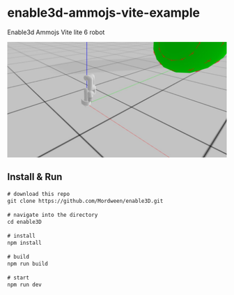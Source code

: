 # enable3d-ammojs-vite-example
Enable3d Ammojs Vite lite 6 robot

![enable3d-ammojs-vite-example](public/picture/enable3D_Lite6.jpg)

## Install & Run

```console
# download this repo
git clone https://github.com/Mordween/enable3D.git

# navigate into the directory
cd enable3D

# install
npm install

# build
npm run build

# start
npm run dev

```


